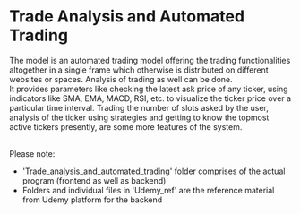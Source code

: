 # Trade Analysis and Automated Trading

The model is an automated trading model offering the trading functionalities altogether in a single frame which otherwise is distributed on different websites or spaces. Analysis of trading as well can be done. <br>
It provides parameters like checking the latest ask price of any ticker, using indicators like SMA, EMA, MACD, RSI, etc. to visualize the ticker price over a particular time interval. Trading the number of slots asked by the user, analysis of the ticker using strategies and getting to know the topmost active tickers presently, are some more features of the system. <br><br>

Please note:
- 'Trade_analysis_and_automated_trading' folder comprises of the actual program (frontend as well as backend)
- Folders and individual files in 'Udemy_ref' are the reference material from Udemy platform for the backend

